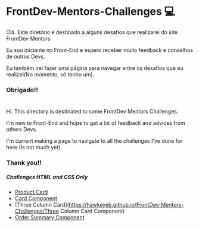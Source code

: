 # FrontDev-Mentors-Challenges 💻

<p> Olá. Este diretório é destinado a alguns desafios que realizarei do site FrontDev Mentors</p>
<p> Eu sou iniciante no Front-End e espero receber muito feedback e conselhos de outros Devs. </p>
<p> Eu também irei fazer uma página para navegar entre os desafios que eu realizei(No momento, só tenho um). </p>

### Obrigado!!
# 
<p> Hi. This directory is destinated to some FrontDev Mentors Challenges.</p>
<p> I'm new to Front-End and hope to get a lot of feedback and advices from others Devs. </p>
<p> I'm current making a page to navigate to all the challenges I've done for here (Is not much yet). </p>

### Thank you!!

##### **Challenges HTML and CSS Only**
* [Product Card](https://hawkeyeb.github.io/FrontDev-Mentors-Challenges/Product_Card)
* [Card Component](https://hawkeyeb.github.io/FrontDev-Mentors-Challenges/Card-Component-FlexBox)
* [Three Column Card](https://hawkeyeb.github.io/FrontDev-Mentors-Challenges/Three Column Card Component)
* [Order Summary Component](https://hawkeyeb.github.io/FrontDev-Mentors-Challenges/Order-Summary-Component-Card)


